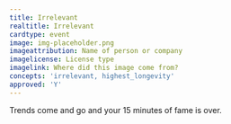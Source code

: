 ```yaml
---
title: Irrelevant
realtitle: Irrelevant
cardtype: event
image: img-placeholder.png
imageattribution: Name of person or company
imagelicense: License type
imagelink: Where did this image come from?
concepts: 'irrelevant, highest_longevity'
approved: 'Y'
---
```


Trends come and go and your 15 minutes of fame is over.
